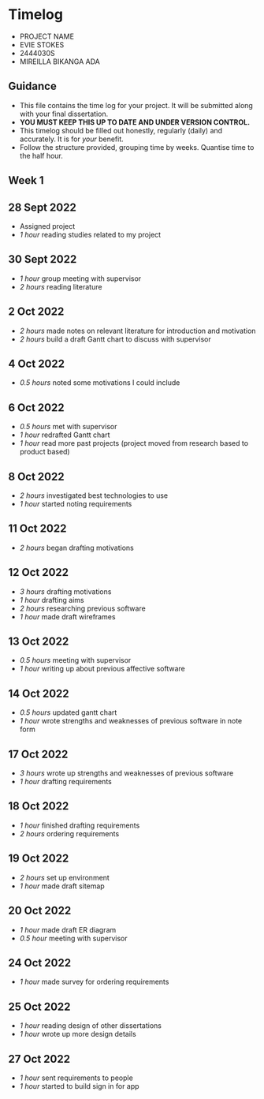 # Timelog

* PROJECT NAME
* EVIE STOKES
* 2444030S
* MIREILLA BIKANGA ADA

## Guidance

* This file contains the time log for your project. It will be submitted along with your final dissertation.
* **YOU MUST KEEP THIS UP TO DATE AND UNDER VERSION CONTROL.**
* This timelog should be filled out honestly, regularly (daily) and accurately. It is for *your* benefit.
* Follow the structure provided, grouping time by weeks.  Quantise time to the half hour.

## Week 1

## 28 Sept 2022

* Assigned project
* *1 hour* reading studies related to my project

## 30 Sept 2022

* *1 hour* group meeting with supervisor
* *2 hours* reading literature

## 2 Oct 2022

* *2 hours* made notes on relevant literature for introduction and motivation
* *2 hours* build a draft Gantt chart to discuss with supervisor

## 4 Oct 2022
* *0.5 hours* noted some motivations I could include

## 6 Oct 2022
* *0.5 hours* met with supervisor
* *1 hour* redrafted Gantt chart
* *1 hour* read more past projects (project moved from research based to product based)

## 8 Oct 2022
* *2 hours* investigated best technologies to use
* *1 hour* started noting requirements

## 11 Oct 2022
* *2 hours* began drafting motivations

## 12 Oct 2022
* *3 hours* drafting motivations
* *1 hour* drafting aims
*  *2 hours* researching previous software
* *1 hour* made draft wireframes


## 13 Oct 2022
* *0.5 hours* meeting with supervisor
* *1 hour* writing up about previous affective software

## 14 Oct 2022
* *0.5 hours* updated gantt chart
* *1 hour* wrote strengths and weaknesses of previous software in note form

## 17 Oct 2022
* *3 hours* wrote up strengths and weaknesses of previous software
* *1 hour* drafting requirements

## 18 Oct 2022
* *1 hour* finished drafting requirements
* *2 hours* ordering requirements

## 19 Oct 2022
* *2 hours* set up environment
* *1 hour* made draft sitemap

## 20 Oct 2022
* *1 hour* made draft ER diagram
* *0.5 hour* meeting with supervisor

## 24 Oct 2022
* *1 hour* made survey for ordering requirements

## 25 Oct 2022
* *1 hour* reading design of other dissertations
* *1 hour* wrote up more design details

## 27 Oct 2022
* *1 hour* sent requirements to people
* *1 hour* started to build sign in for app

